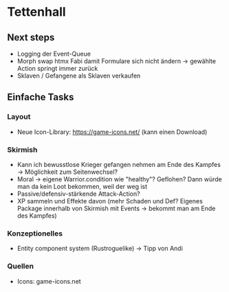 # Tettenhall

## Next steps
* Logging der Event-Queue
* Morph swap htmx Fabi damit Formulare sich nicht ändern -> gewählte Action springt immer zurück
* Sklaven / Gefangene als Sklaven verkaufen

## Einfache Tasks

### Layout

* Neue Icon-Library: https://game-icons.net/ (kann einen Download)

### Skirmish

* Kann ich bewusstlose Krieger gefangen nehmen am Ende des Kampfes -> Möglichkeit zum Seitenwechsel?
* Moral -> eigene Warrior.condition wie "healthy"? Geflohen? Dann würde man da kein Loot bekommen, weil der weg ist
* Passive/defensiv-stärkende Attack-Action?
* XP sammeln und Effekte davon (mehr Schaden und Def? Eigenes Package innerhalb von Skirmish mit Events -> bekommt man
  am Ende des Kampfes)


### Konzeptionelles

* Entity component system (Rustroguelike) -> Tipp von Andi

### Quellen

* Icons: game-icons.net